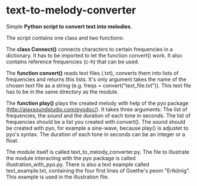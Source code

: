 # text-to-melody-converter
Simple **Python script to convert text into melodies**.

The script contains one class and two functions:

The **class Connect()** connects characters to certain frequencies in a dictionary. It has to be imported to let the function convert() work. It also contains reference frequencies (c-h) that can be used.

The **function convert()** reads text files (.txt), converts them into lists of frequencies and returns this lists. It's only argument takes the name of the chosen text file as a string (e.g. freqs = convert("text_file.txt")). This text file has to be in the same directory as the module.

The **function play()** plays the created melody with help of the pyo package (http://ajaxsoundstudio.com/pyodoc/). It takes three arguments: The list of frequencies, the sound and the duration of each tone in seconds. The list of frequencies should be a list you created with convert(). The sound should be created with pyo, for example a sine-wave, because play() is adjustet to pyo's syntax. The duration of each tone in seconds can be an integer or a float.

The module itself is called text_to_melody_converter.py. The file to illustrate the module interacting with the pyo package is called illustration_with_pyo.py. There is also a text example called text_example.txt, containing the four first lines of Goethe's peom "Erlkönig". This example is used in the illustration file.
